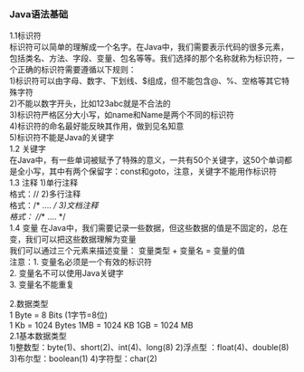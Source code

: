 ### **Java语法基础**
1.1标识符  
标识符可以简单的理解成一个名字。在Java中，我们需要表示代码的很多元素，包括类名、方法、字段、变量、包名等等。我们选择的那个名称就称为标识符，一个正确的标识符需要遵循以下规则：  
1)标识符可以由字母、数字、下划线、$组成，但不能包含@、%、空格等其它特殊字符  
2)不能以数字开头，比如123abc就是不合法的  
3)标识符严格区分大小写，如name和Name是两个不同的标识符  
4)标识符的命名最好能反映其作用，做到见名知意  
5)标识符不能是Java的关键字  
1.2 关键字  
在Java中，有一些单词被赋予了特殊的意义，一共有50个关键字，这50个单词都是全小写，其中有两个保留字：const和goto，注意，关键字不能用作标识符  
1.3 注释
1)单行注释  
格式：//
2)多行注释  
格式：/* .... */
3)文档注释  
格式： //** .... */  
1.4 变量
在Java中，我们需要记录一些数据，但这些数据的值是不固定的，总在变，我们可以把这些数据理解为变量  
我们可以通过三个元素来描述变量： 变量类型 + 变量名 = 变量的值  
注意：1. 变量名必须是一个有效的标识符  
     2. 变量名不可以使用Java关键字  
     3. 变量名不能重复  
  

2.数据类型  
1 Byte = 8 Bits (1字节=8位)  
1 Kb = 1024 Bytes 1MB = 1024 KB 1GB = 1024 MB  
2.1基本数据类型  
1)整数型：byte(1)、short(2)、int(4)、long(8)
2)浮点型 ：float(4)、double(8)
3)布尔型：boolean(1)
4)字符型：char(2)  


